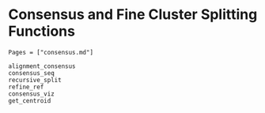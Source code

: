 # Consensus and Fine Cluster Splitting Functions

```@index
Pages = ["consensus.md"]
```

```@docs
alignment_consensus
consensus_seq
recursive_split
refine_ref
consensus_viz
get_centroid
```
